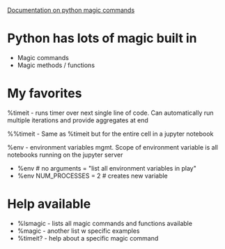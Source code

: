 [Documentation on python magic commands](https://ipython.readthedocs.io/en/stable/interactive/magics.html)

# Python has lots of magic built in
* Magic commands 
* Magic methods / functions

# My favorites 
%timeit - runs timer over next single line of code. Can automatically run multiple iterations and provide aggregates at end

%%timeit - Same as %timeit but for the entire cell in a jupyter notebook

%env - environment variables mgmt. Scope of environment variable is all notebooks running on the jupyter server
* %env # no arguments = "list all environment variables in play"
* %env NUM_PROCESSES = 2 # creates new variable

# Help available
* %lsmagic - lists all magic commands and functions available 
* %magic - another list w specific examples
* %timeit? - help about a specific magic command



